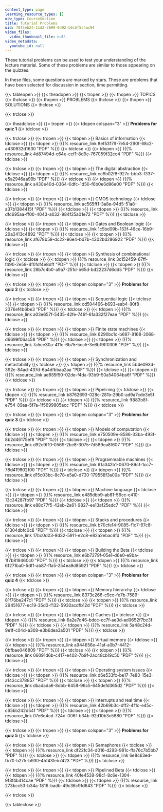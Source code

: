 ```yaml
---
content_type: page
learning_resource_types: []
ocw_type: CourseSection
title: Tutorial Problems
uid: 70f5eb24-11d2-7699-9d92-b0c6f5c4ac94
video_files:
  video_thumbnail_file: null
video_metadata:
  youtube_id: null
---
```


These tutorial problems can be used to test your understanding of the lecture material. Some of these problems are similar to those appearing on the quizzes.

In these files, some questions are marked by stars. These are problems that have been selected for discussion in section, time permitting.

{{< tableopen >}}
{{< theadopen >}}
{{< tropen >}}
{{< thopen >}}
TOPICS
{{< thclose >}}
{{< thopen >}}
PROBLEMS
{{< thclose >}}
{{< thopen >}}
SOLUTIONS
{{< thclose >}}

{{< trclose >}}

{{< theadclose >}}
{{< tropen >}}
{{< tdopen colspan="3" >}}
**Problems for quiz 1**
{{< tdclose >}}

{{< trclose >}}
{{< tropen >}}
{{< tdopen >}}
Basics of information
{{< tdclose >}}
{{< tdopen >}}
({{% resource_link 8ef53179-7e54-260f-68c2-a430932d1630 "PDF" %}})
{{< tdclose >}}
{{< tdopen >}}
({{% resource_link 4d87494d-c64e-ccf1-8d9e-767059f32cc4 "PDF" %}})
{{< tdclose >}}

{{< trclose >}}
{{< tropen >}}
{{< tdopen >}}
The digital abstraction
{{< tdclose >}}
{{< tdopen >}}
({{% resource_link cc9b02f8-927c-bbb3-f337-e5a2946aa99b "PDF" %}})
{{< tdclose >}}
{{< tdopen >}}
({{% resource_link a430e40d-0364-0dfc-1d50-f6b0e6d96e00 "PDF" %}})
{{< tdclose >}}

{{< trclose >}}
{{< tropen >}}
{{< tdopen >}}
CMOS technology
{{< tdclose >}}
{{< tdopen >}}
({{% resource_link ac565ff1-3a8e-94d5-51a8-a37b1384415f "PDF" %}})
{{< tdclose >}}
{{< tdopen >}}
({{% resource_link dfc695aa-ff00-4043-a032-984f25a01e72 "PDF" %}})
{{< tdclose >}}

{{< trclose >}}
{{< tropen >}}
{{< tdopen >}}
Gates and Boolean logic
{{< tdclose >}}
{{< tdopen >}}
({{% resource_link 1c5bd09b-163f-46ce-16b9-29a3413c4892 "PDF" %}})
{{< tdclose >}}
{{< tdopen >}}
({{% resource_link af678b59-dc22-96e4-bd7b-4302bd286922 "PDF" %}})
{{< tdclose >}}

{{< trclose >}}
{{< tropen >}}
{{< tdopen >}}
Synthesis of combinational logic
{{< tdclose >}}
{{< tdopen >}}
({{% resource_link 3c152459-67ff-f490-2e59-4f0fdf4e8dff "PDF" %}})
{{< tdclose >}}
{{< tdopen >}}
({{% resource_link 26b7c4b0-a9a7-251d-b65d-bd22237d6dd5 "PDF" %}})
{{< tdclose >}}

{{< trclose >}}
{{< tropen >}}
{{< tdopen colspan="3" >}}
**Problems for quiz 2**
{{< tdclose >}}

{{< trclose >}}
{{< tropen >}}
{{< tdopen >}}
Sequential logic
{{< tdclose >}}
{{< tdopen >}}
({{% resource_link cd504466-b693-eab4-80f8-2376ef4b6be3 "PDF" %}})
{{< tdclose >}}
{{< tdopen >}}
({{% resource_link a03e657f-5435-42fe-749f-61a332f27eae "PDF" %}})
{{< tdclose >}}

{{< trclose >}}
{{< tropen >}}
{{< tdopen >}}
Finite state machines
{{< tdclose >}}
{{< tdopen >}}
({{% resource_link 6290bc1c-b697-8168-3068-d6699f06ac58 "PDF" %}})
{{< tdclose >}}
{{< tdopen >}}
({{% resource_link 7a5ce30a-411c-6b75-5cc5-3e6bf9ff0306 "PDF" %}})
{{< tdclose >}}

{{< trclose >}}
{{< tropen >}}
{{< tdopen >}}
Synchronization and metastability
{{< tdclose >}}
{{< tdopen >}}
({{% resource_link 5b4e093d-392e-84ad-437d-6a4dfbbaa2aa "PDF" %}})
{{< tdclose >}}
{{< tdopen >}}
({{% resource_link ae885f50-02de-f4da-93b9-50a54064ba6f "PDF" %}})
{{< tdclose >}}

{{< trclose >}}
{{< tropen >}}
{{< tdopen >}}
Pipelining
{{< tdclose >}}
{{< tdopen >}}
({{% resource_link b8762693-028c-281b-29b0-ad9a7cde3e5f "PDF" %}})
{{< tdclose >}}
{{< tdopen >}}
({{% resource_link ff883b8f-e754-89aa-5f7a-1f5699805acc "PDF" %}})
{{< tdclose >}}

{{< trclose >}}
{{< tropen >}}
{{< tdopen colspan="3" >}}
**Problems for quiz 3**
{{< tdclose >}}

{{< trclose >}}
{{< tropen >}}
{{< tdopen >}}
Models of computation
{{< tdclose >}}
{{< tdopen >}}
({{% resource_link e750509e-8586-33ba-493f-8b2d46175ef9 "PDF" %}})
{{< tdclose >}}
{{< tdopen >}}
({{% resource_link d92c9f10-0569-2be8-3075-7d589ea8f607 "PDF" %}})
{{< tdclose >}}

{{< trclose >}}
{{< tropen >}}
{{< tdopen >}}
Programmable machines
{{< tdclose >}}
{{< tdopen >}}
({{% resource_link 91a342b1-0670-89cf-1cc7-78d419602f00 "PDF" %}})
{{< tdclose >}}
{{< tdopen >}}
({{% resource_link d15c03bc-8c78-e5a0-d730-179558f3a00a "PDF" %}})
{{< tdclose >}}

{{< trclose >}}
{{< tropen >}}
{{< tdopen >}}
Machine language
{{< tdclose >}}
{{< tdopen >}}
({{% resource_link e485dbb9-ab81-56cc-c410-13c34287fb97 "PDF" %}})
{{< tdclose >}}
{{< tdopen >}}
({{% resource_link e88c77f5-42eb-2a61-9827-ee13af25edc7 "PDF" %}})
{{< tdclose >}}

{{< trclose >}}
{{< tropen >}}
{{< tdopen >}}
Stacks and procedures
{{< tdclose >}}
{{< tdopen >}}
({{% resource_link b70cfe14-9085-f1c7-97c8-81304dbfc0c8 "PDF" %}})
{{< tdclose >}}
{{< tdopen >}}
({{% resource_link 17bc0d03-8d32-5911-e2c8-e82a2ebac6fd "PDF" %}})
{{< tdclose >}}

{{< trclose >}}
{{< tropen >}}
{{< tdopen >}}
Building the Beta
{{< tdclose >}}
{{< tdopen >}}
({{% resource_link e6b7279f-05e1-d6e0-e9ba-1f7b819460c0 "PDF" %}})
{{< tdclose >}}
{{< tdopen >}}
({{% resource_link 6f271ba0-5df1-ab87-ffa5-254ea9d85921 "PDF" %}})
{{< tdclose >}}

{{< trclose >}}
{{< tropen >}}
{{< tdopen colspan="3" >}}
**Problems for quiz 4**
{{< tdclose >}}

{{< trclose >}}
{{< tropen >}}
{{< tdopen >}}
Memory hierarchy
{{< tdclose >}}
{{< tdopen >}}
({{% resource_link 8373c266-c9cc-fe7b-7589-81f76be247c1 "PDF" %}})
{{< tdclose >}}
{{< tdopen >}}
({{% resource_link 29451677-ec19-35d3-f132-5930acdfb12d "PDF" %}})
{{< tdclose >}}

{{< trclose >}}
{{< tropen >}}
{{< tdopen >}}
Caches
{{< tdclose >}}
{{< tdopen >}}
({{% resource_link 6a2e7d46-bdcc-cc7f-ae3d-ad0652f7bc3f "PDF" %}})
{{< tdclose >}}
{{< tdopen >}}
({{% resource_link 5a48c24d-9e1f-c04d-a308-e3b6dea3a501 "PDF" %}})
{{< tdclose >}}

{{< trclose >}}
{{< tropen >}}
{{< tdopen >}}
Virtual memory
{{< tdclose >}}
{{< tdopen >}}
({{% resource_link a944856e-41af-a0b7-4412-0bfbae046809 "PDF" %}})
{{< tdclose >}}
{{< tdopen >}}
({{% resource_link 06091d6b-c417-e402-7b9f-2ac48cb19c50 "PDF" %}})
{{< tdclose >}}

{{< trclose >}}
{{< tropen >}}
{{< tdopen >}}
Operating system issues
{{< tdclose >}}
{{< tdopen >}}
({{% resource_link d6e533fc-be17-7e80-15e3-a143cc378857 "PDF" %}})
{{< tdclose >}}
{{< tdopen >}}
({{% resource_link dbadada6-8dbb-6458-96c5-645defd365d2 "PDF" %}})
{{< tdclose >}}

{{< trclose >}}
{{< tropen >}}
{{< tdopen >}}
Interrupts and real time
{{< tdclose >}}
{{< tdopen >}}
({{% resource_link 42b69b3c-dff2-4f1c-e45c-c65bb242d54f "PDF" %}})
{{< tdclose >}}
{{< tdopen >}}
({{% resource_link 07e6e4cd-724d-006f-b34b-92d10b3c5880 "PDF" %}})
{{< tdclose >}}

{{< trclose >}}
{{< tropen >}}
{{< tdopen colspan="3" >}}
**Problems for quiz 5**
{{< tdclose >}}

{{< trclose >}}
{{< tropen >}}
{{< tdopen >}}
Semaphores
{{< tdclose >}}
{{< tdopen >}}
({{% resource_link df22fc34-d016-d293-981c-ffa76c7b5bb7 "PDF" %}})
{{< tdclose >}}
{{< tdopen >}}
({{% resource_link 6e8c63ed-fb70-b275-b930-45f43feb7423 "PDF" %}})
{{< tdclose >}}

{{< trclose >}}
{{< tropen >}}
{{< tdopen >}}
Pipelined Beta
{{< tdclose >}}
{{< tdopen >}}
({{% resource_link 40fe4538-98c1-8c6e-1304-9f3f4b414cae "PDF" %}})
{{< tdclose >}}
{{< tdopen >}}
({{% resource_link 273bcc53-b34a-1816-badb-49c36c9fd643 "PDF" %}})
{{< tdclose >}}

{{< trclose >}}

{{< tableclose >}}